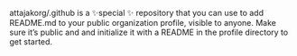 attajakorg/.github is a ✨special ✨ repository that you can use to add README.md to your public organization profile, visible to anyone. Make sure it’s public and and initialize it with a README in the profile directory to get started.
